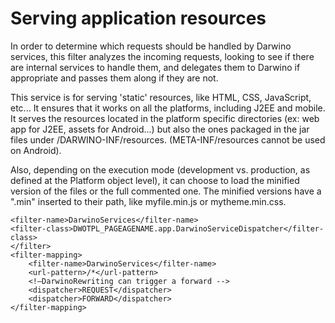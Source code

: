 # Serving application resources
In order to determine which requests should be handled by Darwino services, this filter analyzes the incoming requests, looking to see if there are internal services to handle them, and delegates them to Darwino if appropriate and passes them along if they are not.

This service is for serving 'static' resources, like HTML, CSS, JavaScript, etc... It ensures that it works on all the platforms, including J2EE and mobile. It serves the resources located in the platform specific directories (ex: web app for J2EE, assets for Android...) but also the ones packaged in the jar files under /DARWINO-INF/resources. (META-INF/resources cannot be used on Android).

Also, depending on the execution mode (development vs. production, as defined at the Platform object level), it can choose to load the minified version of the files or the full commented one. The minified versions have a ".min" inserted to their path, like myfile.min.js or mytheme.min.css.

```
<filter-name>DarwinoServices</filter-name>
<filter-class>DWOTPL_PAGEAGENAME.app.DarwinoServiceDispatcher</filter-class>
</filter>
<filter-mapping>
	<filter-name>DarwinoServices</filter-name>	
	<url-pattern>/*</url-pattern>
	<!—DarwinoRewriting can trigger a forward -->
	<dispatcher>REQUEST</dispatcher>
	<dispatcher>FORWARD</dispatcher>
</filter-mapping>
```

